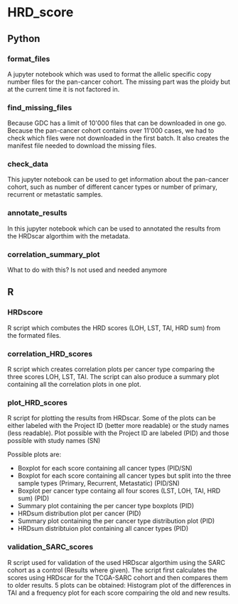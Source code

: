 # HRD_score

## Python
### format_files
A jupyter notebook which was used to format the allelic specific copy number files for the pan-cancer cohort.
The missing part was the ploidy but at the current time it is not factored in.

### find_missing_files
Because GDC has a limit of 10'000 files that can be downloaded in one go. Because the pan-cancer cohort contains over 11'000 cases, we had to check which files
were not downloaded in the first batch. It also creates the manifest file needed to download the missing files.

### check_data
This jupyter notebook can be used to get information about the pan-cancer cohort, such as number of different cancer types or number of primary, recurrent or metastatic samples.

### annotate_results
In this jupyter notebook which can be used to annotated the results from the HRDscar algorthim with the metadata.

### correlation_summary_plot
What to do with this? Is not used and needed anymore

## R

### HRDscore
R script which combutes the HRD scores (LOH, LST, TAI, HRD sum) from the formated files.

### correlation_HRD_scores
R script which creates correlation plots per cancer type comparing the three scores LOH, LST, TAI.
The script can also produce a summary plot containing all the correlation plots in one plot.

### plot_HRD_scores
R script for plotting the results from HRDscar.
Some of the plots can be either labeled with the Project ID (better more readable) or the study names (less readable). Plot possible with the Project ID are
labeled (PID) and those possible with study names (SN)

Possible plots are:
- Boxplot for each score containing all cancer types (PID/SN)
- Boxplot for each score containing all cancer types but split into the three sample types (Primary, Recurrent, Metastatic) (PID/SN)
- Boxplot per cancer type containg all four scores (LST, LOH, TAI, HRD sum) (PID)
- Summary plot containing the per cancer type boxplots (PID)
- HRDsum distribution plot per cancer (PID)
- Summary plot containing the per cancer type distribution plot (PID)
- HRDsum distribtuion plot containing all cancer types (PID)

### validation_SARC_scores
R script used for validation of the used HRDscar algorthim using the SARC cohort as a control (Results where given).
The script first calculates the scores using HRDscar for the TCGA-SARC cohort and then compares them to older results.
5 plots can be obtained: Histogram plot of the differences in TAI and a frequency plot for each score compairing the old and new results.

